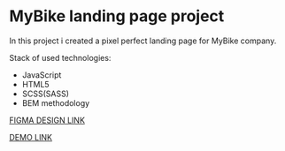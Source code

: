 # MyBike landing page project
In this project i created a pixel perfect landing page for MyBike company.

Stack of used technologies:
  - JavaScript
  - HTML5
  - SCSS(SASS)
  - BEM methodology

[FIGMA DESIGN LINK](https://www.figma.com/file/NZQAIydtHo5QkINyGLHNcq/BIKE-New-Version?node-id=0-1&t=pzHVSNTkbhLkqdaU-0)

[DEMO LINK](https://KuharchukDmytro.github.io/mybike-landing-page/)
